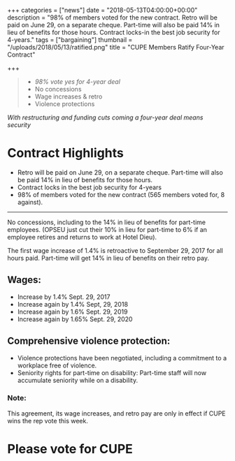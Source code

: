 +++
categories = ["news"]
date = "2018-05-13T04:00:00+00:00"
description = "98% of members voted for the new contract. Retro will be paid on June 29, on a separate cheque. Part-time will also be paid 14% in lieu of benefits for those hours. Contract locks-in the best job security for 4-years."
tags = ["bargaining"]
thumbnail = "/uploads/2018/05/13/ratified.png"
title = "CUPE Members Ratify Four-Year Contract"

+++
> * _98% vote yes for 4-year deal_
> * No concessions
> * Wage increases & retro
> * Violence protections

_With restructuring and funding cuts coming a four-year deal means security_

# Contract Highlights

* Retro will be paid on June 29, on a separate cheque. Part-time will also be paid 14% in lieu of benefits for those hours.
* Contract locks in the best job security for 4-years
* 98% of members voted for the new contract (565 members voted for, 8 against).

---

No concessions, including to the 14% in lieu of benefits for part-time employees. (OPSEU just cut their 10% in lieu for part-time to 6% if an employee retires and returns to work at Hotel Dieu).

The first wage increase of 1.4% is retroactive to September 29, 2017 for all hours paid. Part-time will get 14% in lieu of benefits on their retro pay.

## Wages:

* Increase by 1.4% Sept. 29, 2017
* Increase again by 1.4% Sept, 29, 2018
* Increase again by 1.6% Sept. 29, 2019
* Increase again by 1.65% Sept. 29, 2020

## Comprehensive violence protection:

* Violence protections have been negotiated, including a commitment to a workplace free of violence.
* Seniority rights for part-time on disability: Part-time staff will now accumulate seniority while on a disability.

### Note:

This agreement, its wage increases, and retro pay are only in effect if CUPE wins the rep vote this week.

# Please vote for CUPE